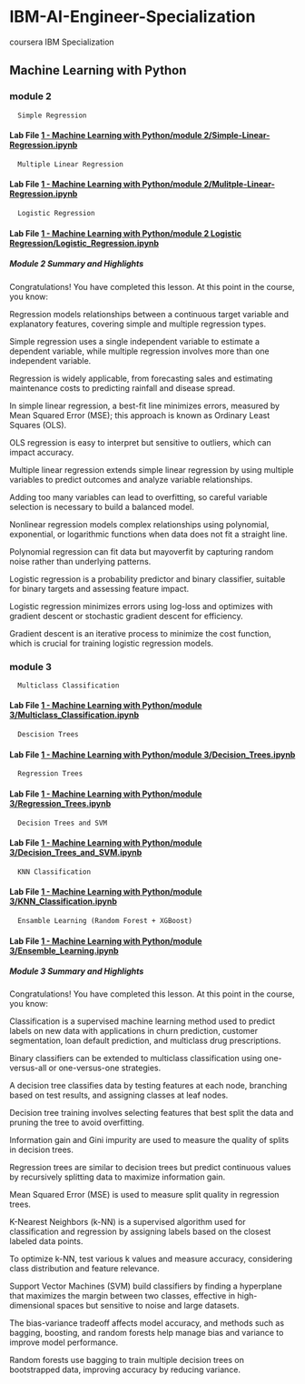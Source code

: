 # IBM-AI-Engineer-Specialization

coursera IBM Specialization

## Machine Learning with Python

### module 2

      Simple Regression

#### Lab File [ 1 - Machine Learning with Python/module 2/Simple-Linear-Regression.ipynb](https://github.com/muzammil5539/IBM-AI-Engineer-Specialization/blob/main/1%20-%20Machine%20Learning%20with%20Python/module%202/Simple-Linear-Regression.ipynb)

      Multiple Linear Regression

#### Lab File [1 - Machine Learning with Python/module 2/Mulitple-Linear-Regression.ipynb](https://github.com/muzammil5539/IBM-AI-Engineer-Specialization/blob/main/1%20-%20Machine%20Learning%20with%20Python/module%202/Mulitple-Linear-Regression.ipynb)

      Logistic Regression

#### Lab File [1 - Machine Learning with Python/module 2 Logistic Regression/Logistic_Regression.ipynb](https://github.com/muzammil5539/IBM-AI-Engineer-Specialization/blob/main/1%20-%20Machine%20Learning%20with%20Python/module%202%20Logistic%20Regression/Logistic_Regression.ipynb)

##### Module 2 Summary and Highlights

Congratulations! You have completed this lesson. At this point in the course, you know:

Regression models relationships between a continuous target variable and explanatory features, covering simple and multiple regression types.

Simple regression uses a single independent variable to estimate a dependent variable, while multiple regression involves more than one independent variable.

Regression is widely applicable, from forecasting sales and estimating maintenance costs to predicting rainfall and disease spread.

In simple linear regression, a best-fit line minimizes errors, measured by Mean Squared Error (MSE); this approach is known as Ordinary Least Squares (OLS).

OLS regression is easy to interpret but sensitive to outliers, which can impact accuracy.

Multiple linear regression extends simple linear regression by using multiple variables to predict outcomes and analyze variable relationships.

Adding too many variables can lead to overfitting, so careful variable selection is necessary to build a balanced model.

Nonlinear regression models complex relationships using polynomial, exponential, or logarithmic functions when data does not fit a straight line.

Polynomial regression can fit data but mayoverfit by capturing random noise rather than underlying patterns.

Logistic regression is a probability predictor and binary classifier, suitable for binary targets and assessing feature impact.

Logistic regression minimizes errors using log-loss and optimizes with gradient descent or stochastic gradient descent for efficiency.

Gradient descent is an iterative process to minimize the cost function, which is crucial for training logistic regression models.

### module 3

      Multiclass Classification

#### Lab File [1 - Machine Learning with Python/module 3/Multiclass_Classification.ipynb](https://github.com/muzammil5539/IBM-AI-Engineer-Specialization/blob/main/1%20-%20Machine%20Learning%20with%20Python/module%203/Multiclass_Classification.ipynb)

      Descision Trees

#### Lab File [1 - Machine Learning with Python/module 3/Decision_Trees.ipynb](https://github.com/muzammil5539/IBM-AI-Engineer-Specialization/blob/main/1%20-%20Machine%20Learning%20with%20Python/module%203/Decision_Trees.ipynb)

      Regression Trees

#### Lab File [1 - Machine Learning with Python/module 3/Regression_Trees.ipynb](https://github.com/muzammil5539/IBM-AI-Engineer-Specialization/blob/main/1%20-%20Machine%20Learning%20with%20Python/module%203/Regression_Trees.ipynb)

      Decision Trees and SVM

#### Lab File [1 - Machine Learning with Python/module 3/Decision_Trees_and_SVM.ipynb](https://github.com/muzammil5539/IBM-AI-Engineer-Specialization/blob/main/1%20-%20Machine%20Learning%20with%20Python/module%203/Decision_Trees_and_SVM.ipynb)

      KNN Classification

#### Lab File [1 - Machine Learning with Python/module 3/KNN_Classification.ipynb](https://github.com/muzammil5539/IBM-AI-Engineer-Specialization/blob/main/1%20-%20Machine%20Learning%20with%20Python/module%203/KNN_Classification.ipynb)

      Ensamble Learning (Random Forest + XGBoost)

#### Lab File [1 - Machine Learning with Python/module 3/Ensemble_Learning.ipynb](https://github.com/muzammil5539/IBM-AI-Engineer-Specialization/blob/main/1%20-%20Machine%20Learning%20with%20Python/module%203/Ensemble_Learning.ipynb)

##### Module 3 Summary and Highlights

Congratulations! You have completed this lesson. At this point in the course, you know:

Classification is a supervised machine learning method used to predict labels on new data with applications in churn prediction, customer segmentation, loan default prediction, and multiclass drug prescriptions.

Binary classifiers can be extended to multiclass classification using one-versus-all or one-versus-one strategies.

A decision tree classifies data by testing features at each node, branching based on test results, and assigning classes at leaf nodes.

Decision tree training involves selecting features that best split the data and pruning the tree to avoid overfitting.

Information gain and Gini impurity are used to measure the quality of splits in decision trees.

Regression trees are similar to decision trees but predict continuous values by recursively splitting data to maximize information gain.

Mean Squared Error (MSE) is used to measure split quality in regression trees.

K-Nearest Neighbors (k-NN) is a supervised algorithm used for classification and regression by assigning labels based on the closest labeled data points.

To optimize k-NN, test various k values and measure accuracy, considering class distribution and feature relevance.

Support Vector Machines (SVM) build classifiers by finding a hyperplane that maximizes the margin between two classes, effective in high-dimensional spaces but sensitive to noise and large datasets.

The bias-variance tradeoff affects model accuracy, and methods such as bagging, boosting, and random forests help manage bias and variance to improve model performance.

Random forests use bagging to train multiple decision trees on bootstrapped data, improving accuracy by reducing variance.
